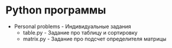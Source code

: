 # Python программы
 - Personal problems - Индивидуальные задания
   - table.py - Задание про таблицу и сортировку
   - matrix.py - Задание про подсчет определителя матрицы
